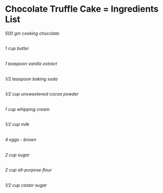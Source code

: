 # Chocolate Truffle Cake = Ingredients List
###### 500 gm cooking chocolate
###### 1 cup butter
###### 1 teaspoon vanilla extract
###### 1/2 teaspoon baking soda
###### 1/2 cup unsweetened cocoa powder
###### 1 cup whipping cream
###### 1/2 cup milk
###### 4 eggs - brown
###### 2 cup sugar
###### 2 cup all-purpose flour
###### 1/2 cup caster sugar
